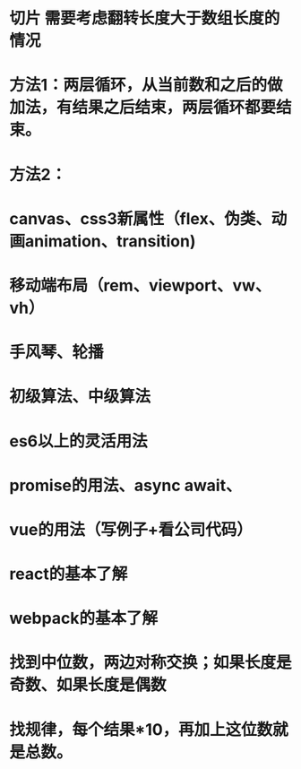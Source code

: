 # 切片 需要考虑翻转长度大于数组长度的情况

# 方法1：两层循环，从当前数和之后的做加法，有结果之后结束，两层循环都要结束。
# 方法2：

# canvas、css3新属性（flex、伪类、动画animation、transition)
# 移动端布局（rem、viewport、vw、vh）
# 手风琴、轮播
# 初级算法、中级算法
# es6以上的灵活用法
# promise的用法、async await、
#
#
# vue的用法（写例子+看公司代码）
# react的基本了解
# webpack的基本了解

# 找到中位数，两边对称交换；如果长度是奇数、如果长度是偶数

# 找规律，每个结果*10，再加上这位数就是总数。
